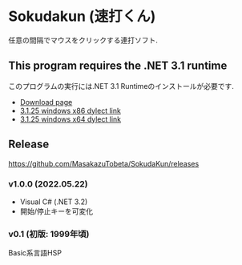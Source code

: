 
# Sokudakun (速打くん)
任意の間隔でマウスをクリックする連打ソフト.

## This program requires the .NET 3.1 runtime
このプログラムの実行には.NET 3.1 Runtimeのインストールが必要です.
* [Download page](https://dotnet.microsoft.com/en-us/download/dotnet/3.1/runtime?cid=getdotnetcore)
* [3.1.25 windows x86 dylect link](https://dotnet.microsoft.com/en-us/download/dotnet/thank-you/runtime-desktop-3.1.25-windows-x86-installer)
* [3.1.25 windows x64 dylect link](https://dotnet.microsoft.com/en-us/download/dotnet/thank-you/runtime-desktop-3.1.25-windows-x64-installer)

## Release
https://github.com/MasakazuTobeta/SokudaKun/releases

### v1.0.0 (2022.05.22)
* Visual C# (.NET 3.2)
* 開始/停止キーを可変化

### v0.1 (初版: 1999年頃)
Basic系言語HSP
